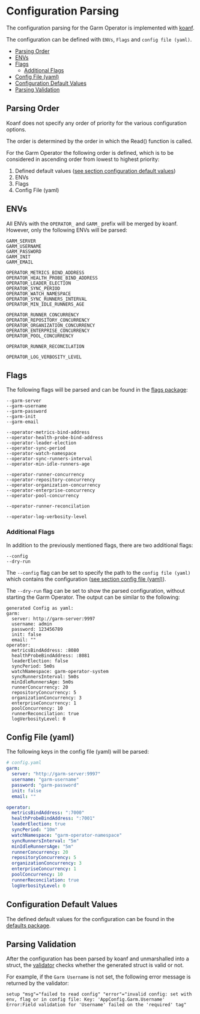 <!-- SPDX-License-Identifier: MIT -->

# Configuration Parsing

The configuration parsing for the Garm Operator is implemented with [koanf](https://github.com/knadh/koanf).

The configuration can be defined with `ENVs`, `Flags` and `config file (yaml)`.

<!-- toc -->
- [Parsing Order](#parsing-order)
- [ENVs](#envs)
- [Flags](#flags)
  - [Additional Flags](#additional-flags)
- [Config File (yaml)](#config-file-yaml)
- [Configuration Default Values](#configuration-default-values)
- [Parsing Validation](#parsing-validation)
<!-- /toc -->

## Parsing Order

Koanf does not specify any order of priority for the various configuration options.

The order is determined by the order in which the Read() function is called.

For the Garm Operator the following order is defined, which is to be considered in ascending order from lowest to highest priority:

1. Defined default values ([see section configuration default values](#configuration-default-values))
1. ENVs
1. Flags
1. Config File (yaml)

## ENVs

All ENVs with the `OPERATOR_` and `GARM_` prefix will be merged by koanf. However, only the following ENVs will be parsed:

```
GARM_SERVER
GARM_USERNAME
GARM_PASSWORD
GARM_INIT
GARM_EMAIL

OPERATOR_METRICS_BIND_ADDRESS
OPERATOR_HEALTH_PROBE_BIND_ADDRESS
OPERATOR_LEADER_ELECTION
OPERATOR_SYNC_PERIOD
OPERATOR_WATCH_NAMESPACE
OPERATOR_SYNC_RUNNERS_INTERVAL
OPERATOR_MIN_IDLE_RUNNERS_AGE

OPERATOR_RUNNER_CONCURRENCY
OPERATOR_REPOSITORY_CONCURRENCY
OPERATOR_ORGANIZATION_CONCURRENCY
OPERATOR_ENTERPRISE_CONCURRENCY
OPERATOR_POOL_CONCURRENCY

OPERATOR_RUNNER_RECONCILATION

OPERATOR_LOG_VERBOSITY_LEVEL
```

## Flags

The following flags will be parsed and can be found in the [flags package](../../pkg/flags/flags.go):

```
--garm-server
--garm-username
--garm-password
--garm-init
--garm-email

--operator-metrics-bind-address
--operator-health-probe-bind-address
--operator-leader-election
--operator-sync-period
--operator-watch-namespace
--operator-sync-runners-interval
--operator-min-idle-runners-age

--operator-runner-concurrency
--operator-repository-concurrency
--operator-organization-concurrency
--operator-enterprise-concurrency
--operator-pool-concurrency

--operator-runner-reconcilation

--operator-log-verbosity-level
```

### Additional Flags

In addition to the previously mentioned flags, there are two additional flags:

```
--config
--dry-run
```

The `--config` flag can be set to specify the path to the `config file (yaml)` which contains the configuration ([see section config file (yaml)](#config-file-yaml)).

The `--dry-run` flag can be set to show the parsed configuration, without starting the Garm Operator. The output can be similar to the following:

```
generated Config as yaml:
garm:
  server: http://garm-server:9997
  username: admin
  password: 123456789
  init: false
  email: ""
operator:
  metricsBindAddress: :8080
  healthProbeBindAddress: :8081
  leaderElection: false
  syncPeriod: 5m0s
  watchNamespace: garm-operator-system
  syncRunnersInterval: 5m0s
  minIdleRunnersAge: 5m0s
  runnerConcurrency: 20
  repositoryConcurrency: 5
  organizationConcurrency: 3
  enterpriseConcurrency: 1
  poolConcurrency: 10
  runnerReconcilation: true
  logVerbosityLevel: 0
```

## Config File (yaml)

The following keys in the config file (yaml) will be parsed:

```yaml
# config.yaml
garm:
  server: "http://garm-server:9997"
  username: "garm-username"
  password: "garm-password"
  init: false
  email: ""

operator:
  metricsBindAddress: ":7000"
  healthProbeBindAddress: ":7001"
  leaderElection: true
  syncPeriod: "10m"
  watchNamespace: "garm-operator-namespace"
  syncRunnersInterval: "5m"
  minIdleRunnersAge: "5m"
  runnerConcurrency: 20
  repositoryConcurrency: 5
  organizationConcurrency: 3
  enterpriseConcurrency: 1
  poolConcurrency: 10
  runnerReconcilation: true
  logVerbosityLevel: 0
```

## Configuration Default Values

The defined default values for the configuration can be found in the [defaults package](../../pkg/defaults/defaults.go).

## Parsing Validation

After the configuration has been parsed by koanf and unmarshalled into a struct, the [validator](https://github.com/go-playground/validator) checks whether the generated struct is valid or not.

For example, if the `Garm Username` is not set, the following error message is returned by the validator:

```
setup "msg"="failed to read config" "error"="invalid config: set with env, flag or in config file: Key: 'AppConfig.Garm.Username' Error:Field validation for 'Username' failed on the 'required' tag"
```
